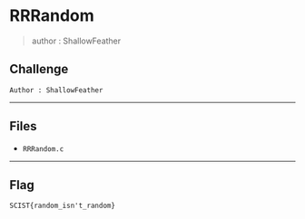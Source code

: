 # RRRandom
> author : ShallowFeather

## Challenge
```
Author : ShallowFeather
```

---
## Files
- `RRRandom.c`

---
## Flag
```
SCIST{random_isn't_random}
```